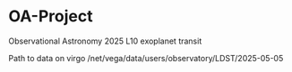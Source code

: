 # OA-Project
Observational Astronomy 2025 L10 exoplanet transit


Path to data on virgo
/net/vega/data/users/observatory/LDST/2025-05-05
